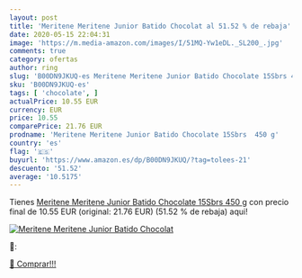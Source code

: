 ```yaml
---
layout: post
title: 'Meritene Meritene Junior Batido Chocolat al 51.52 % de rebaja'
date: 2020-05-15 22:04:31
image: 'https://m.media-amazon.com/images/I/51MQ-Yw1eDL._SL200_.jpg'
comments: true
category: ofertas
author: ring
slug: 'B00DN9JKUQ-es Meritene Meritene Junior Batido Chocolate 15Sbrs 450 g'
sku: 'B00DN9JKUQ-es'
tags: [ 'chocolate', ]
actualPrice: 10.55 EUR
currency: EUR
price: 10.55
comparePrice: 21.76 EUR
prodname: 'Meritene Meritene Junior Batido Chocolate 15Sbrs  450 g'
country: 'es'
flag: '🇪🇸'
buyurl: 'https://www.amazon.es/dp/B00DN9JKUQ/?tag=tolees-21'
descuento: '51.52'
average: '10.5175'
---
```


Tienes [Meritene Meritene Junior Batido Chocolate 15Sbrs  450 g](https://www.amazon.es/dp/B00DN9JKUQ/?tag=tolees-21) con precio final de  10.55 EUR (original: 21.76 EUR) (51.52 %  de rebaja) aqui!

[![Meritene Meritene Junior Batido Chocolat](https://m.media-amazon.com/images/I/51MQ-Yw1eDL._SL200_.jpg)](https://www.amazon.es/dp/B00DN9JKUQ/?tag=tolees-21)

🔎:


[🛒 Comprar!!!](https://www.amazon.es/dp/B00DN9JKUQ/?tag=tolees-21)
